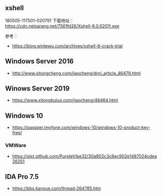 ## xshell

180505-117501-020791
下载地址：
https://cdn.netsarang.net/7561fd26/Xshell-6.0.0207r.exe


参考：
- https://blog.wintewu.com/archives/xshell-6-crack-trial


## Windows Server 2016
- http://www.xitongcheng.com/jiaocheng/dnrj_article_46479.html


## Winows Server 2019
- https://www.xitongbuluo.com/jiaocheng/46464.html


## Windows 10 
- https://passper.imyfone.com/windows-10/windows-10-product-key-free/

### VMWare
- https://gist.github.com/PurpleVibe32/30a802c3c8ec902e1487024cdea26251


## IDA Pro 7.5
- https://bbs.kanxue.com/thread-264785.htm
